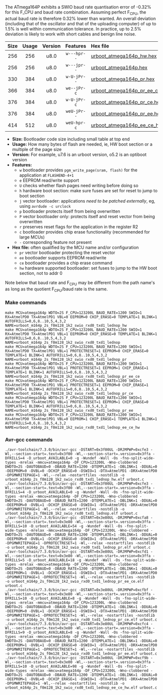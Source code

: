 The ATmega164P exhibits a SWIO baud rate quantisation error of -0.32% for this F_CPU and baud rate combination. Assuming perfect F<sub>CPU</sub>, the actual baud rate is therefore 0.32% lower than wanted. An overall deviation (including that of the oscillator and that of the uploading computer) of up to 1.5% is well within communication tolerance. In practice, up to 2.5% deviation is likely to work with short cables and benign line noise.

|Size|Usage|Version|Features|Hex file|
|:-:|:-:|:-:|:-:|:--|
|256|256|u8.0|`w---hpr--`|[urboot_atmega164p_hw.hex](https://raw.githubusercontent.com/stefanrueger/urboot.hex/main/cores/mightycore/atmega164p/watchdog_2_s/internal_oscillator/123200_hz/1200_baud/uart0_rxd0_txd1/lednop/urboot_atmega164p_hw.hex)|
|256|256|u8.0|`w---jpr--`|[urboot_atmega164p.hex](https://raw.githubusercontent.com/stefanrueger/urboot.hex/main/cores/mightycore/atmega164p/watchdog_2_s/internal_oscillator/123200_hz/1200_baud/uart0_rxd0_txd1/lednop/urboot_atmega164p.hex)|
|330|384|u8.0|`w-U-jPr--`|[urboot_atmega164p_pr.hex](https://raw.githubusercontent.com/stefanrueger/urboot.hex/main/cores/mightycore/atmega164p/watchdog_2_s/internal_oscillator/123200_hz/1200_baud/uart0_rxd0_txd1/lednop/urboot_atmega164p_pr.hex)|
|366|384|u8.0|`we--jPr-c`|[urboot_atmega164p_pr_ee_ce.hex](https://raw.githubusercontent.com/stefanrueger/urboot.hex/main/cores/mightycore/atmega164p/watchdog_2_s/internal_oscillator/123200_hz/1200_baud/uart0_rxd0_txd1/lednop/urboot_atmega164p_pr_ee_ce.hex)|
|376|384|u8.0|`w-U-jPr-c`|[urboot_atmega164p_pr_ce.hex](https://raw.githubusercontent.com/stefanrueger/urboot.hex/main/cores/mightycore/atmega164p/watchdog_2_s/internal_oscillator/123200_hz/1200_baud/uart0_rxd0_txd1/lednop/urboot_atmega164p_pr_ce.hex)|
|376|384|u8.0|`weU-jPr--`|[urboot_atmega164p_pr_ee.hex](https://raw.githubusercontent.com/stefanrueger/urboot.hex/main/cores/mightycore/atmega164p/watchdog_2_s/internal_oscillator/123200_hz/1200_baud/uart0_rxd0_txd1/lednop/urboot_atmega164p_pr_ee.hex)|
|414|512|u8.0|`weU-hpr-c`|[urboot_atmega164p_ee_ce_hw.hex](https://raw.githubusercontent.com/stefanrueger/urboot.hex/main/cores/mightycore/atmega164p/watchdog_2_s/internal_oscillator/123200_hz/1200_baud/uart0_rxd0_txd1/lednop/urboot_atmega164p_ee_ce_hw.hex)|

- **Size:** Bootloader code size including small table at top end
- **Usage:** How many bytes of flash are needed, ie, HW boot section or a multiple of the page size
- **Version:** For example, u7.6 is an urboot version, o5.2 is an optiboot version
- **Features:**
  + `w` bootloader provides `pgm_write_page(sram, flash)` for the application at `FLASHEND-4+1`
  + `e` EEPROM read/write support
  + `U` checks whether flash pages need writing before doing so
  + `h` hardware boot section: make sure fuses are set for reset to jump to boot section
  + `j` vector bootloader: applications *need to be patched externally*, eg, using `avrdude -c urclock`
  + `p` bootloader protects itself from being overwritten
  + `P` vector bootloader only: protects itself and reset vector from being overwritten
  + `r` preserves reset flags for the application in the register R2
  + `c` bootloader provides chip erase functionality (recommended for large MCUs)
  + `-` corresponding feature not present
- **Hex file:** often qualified by the MCU name and/or configuration
  + `pr` vector bootloader protecting the reset vector
  + `ee` bootloader supports EEPROM read/write
  + `ce` bootloader provides a chip erase command
  + `hw` hardware supported bootloader: set fuses to jump to the HW boot section, not to addr 0


Note below that baud rate and F<sub>CPU</sub> may be different from the path name's as long as the quotient F<sub>CPU</sub>/baud rate is the same.

### Make commands
```
make MCU=atmega164p WDTO=2S F_CPU=123200L BAUD_RATE=1200 SWIO=1 RX=AtmelPD0 TX=AtmelPD1 VBL=0 EEPROM=0 CHIP_ERASE=0 TEMPLATE=1 BLINK=1 AUTOFRILLS=0,6,8..10,5,4,3,2 NAME=urboot_m164p_2s_f0m128_1k2_swio_rxd0_txd1_lednop_hw
make MCU=atmega164p WDTO=2S F_CPU=123200L BAUD_RATE=1200 SWIO=1 RX=AtmelPD0 TX=AtmelPD1 VBL=1 EEPROM=0 CHIP_ERASE=0 TEMPLATE=1 BLINK=1 AUTOFRILLS=0,6,8..10,5,4,3,2 NAME=urboot_m164p_2s_f0m128_1k2_swio_rxd0_txd1_lednop
make MCU=atmega164p WDTO=2S F_CPU=123200L BAUD_RATE=1200 SWIO=1 RX=AtmelPD0 TX=AtmelPD1 VBL=1 PROTECTRESET=1 EEPROM=0 CHIP_ERASE=0 TEMPLATE=1 BLINK=1 AUTOFRILLS=0,6,8..10,5,4,3,2 NAME=urboot_m164p_2s_f0m128_1k2_swio_rxd0_txd1_lednop_pr
make MCU=atmega164p WDTO=2S F_CPU=123200L BAUD_RATE=1200 SWIO=1 RX=AtmelPD0 TX=AtmelPD1 VBL=1 PROTECTRESET=1 EEPROM=1 CHIP_ERASE=1 TEMPLATE=1 BLINK=1 AUTOFRILLS=0,6,8..10,5,4,3,2 NAME=urboot_m164p_2s_f0m128_1k2_swio_rxd0_txd1_lednop_pr_ee_ce
make MCU=atmega164p WDTO=2S F_CPU=123200L BAUD_RATE=1200 SWIO=1 RX=AtmelPD0 TX=AtmelPD1 VBL=1 PROTECTRESET=1 EEPROM=0 CHIP_ERASE=1 TEMPLATE=1 BLINK=1 AUTOFRILLS=0,6,8..10,5,4,3,2 NAME=urboot_m164p_2s_f0m128_1k2_swio_rxd0_txd1_lednop_pr_ce
make MCU=atmega164p WDTO=2S F_CPU=123200L BAUD_RATE=1200 SWIO=1 RX=AtmelPD0 TX=AtmelPD1 VBL=1 PROTECTRESET=1 EEPROM=1 CHIP_ERASE=0 TEMPLATE=1 BLINK=1 AUTOFRILLS=0,6,8..10,5,4,3,2 NAME=urboot_m164p_2s_f0m128_1k2_swio_rxd0_txd1_lednop_pr_ee
make MCU=atmega164p WDTO=2S F_CPU=123200L BAUD_RATE=1200 SWIO=1 RX=AtmelPD0 TX=AtmelPD1 VBL=0 EEPROM=1 CHIP_ERASE=1 TEMPLATE=1 BLINK=1 AUTOFRILLS=0,6,8..10,5,4,3,2 NAME=urboot_m164p_2s_f0m128_1k2_swio_rxd0_txd1_lednop_ee_ce_hw
```

### Avr-gcc commands
```
./avr-toolchain/7.3.0/bin/avr-gcc -DSTART=0x3f00UL -DRJMPWP=0xcfe3 -Wl,--section-start=.text=0x3f00 -Wl,--section-start=.version=0x3ffa -DFRILLS=4 -D_urboot_AVAILABLE=0 -g -Wundef -Wall -Os -fno-split-wide-types -mrelax -mmcu=atmega164p -DF_CPU=123200L -Wno-clobbered -DWDTO=2S -DAUTOBAUD=0 -DBAUD_RATE=1200 -DTEMPLATE=1 -DBLINK=1 -DDUAL=0 -DEEPROM=0 -DVBL=0 -DCHIP_ERASE=0 -DSWIO=1 -DTX=AtmelPD1 -DRX=AtmelPD0 -DPGMWRITEPAGE=1 -Wl,--relax -nostartfiles -nostdlib -o urboot_m164p_2s_f0m128_1k2_swio_rxd0_txd1_lednop_hw.elf urboot.c
./avr-toolchain/7.3.0/bin/avr-gcc -DSTART=0x3f00UL -DRJMPWP=0xcfe3 -Wl,--section-start=.text=0x3f00 -Wl,--section-start=.version=0x3ffa -DFRILLS=4 -D_urboot_AVAILABLE=0 -g -Wundef -Wall -Os -fno-split-wide-types -mrelax -mmcu=atmega164p -DF_CPU=123200L -Wno-clobbered -DWDTO=2S -DAUTOBAUD=0 -DBAUD_RATE=1200 -DTEMPLATE=1 -DBLINK=1 -DDUAL=0 -DEEPROM=0 -DVBL=1 -DCHIP_ERASE=0 -DSWIO=1 -DTX=AtmelPD1 -DRX=AtmelPD0 -DPGMWRITEPAGE=1 -Wl,--relax -nostartfiles -nostdlib -o urboot_m164p_2s_f0m128_1k2_swio_rxd0_txd1_lednop.elf urboot.c
./avr-toolchain/7.3.0/bin/avr-gcc -DSTART=0x3e80UL -DRJMPWP=0xcfa8 -Wl,--section-start=.text=0x3e80 -Wl,--section-start=.version=0x3ffa -DFRILLS=10 -D_urboot_AVAILABLE=54 -g -Wundef -Wall -Os -fno-split-wide-types -mrelax -mmcu=atmega164p -DF_CPU=123200L -Wno-clobbered -DWDTO=2S -DAUTOBAUD=0 -DBAUD_RATE=1200 -DTEMPLATE=1 -DBLINK=1 -DDUAL=0 -DEEPROM=0 -DVBL=1 -DCHIP_ERASE=0 -DSWIO=1 -DTX=AtmelPD1 -DRX=AtmelPD0 -DPGMWRITEPAGE=1 -DPROTECTRESET=1 -Wl,--relax -nostartfiles -nostdlib -o urboot_m164p_2s_f0m128_1k2_swio_rxd0_txd1_lednop_pr.elf urboot.c
./avr-toolchain/7.3.0/bin/avr-gcc -DSTART=0x3e80UL -DRJMPWP=0xcfd1 -Wl,--section-start=.text=0x3e80 -Wl,--section-start=.version=0x3ffa -DFRILLS=5 -D_urboot_AVAILABLE=18 -g -Wundef -Wall -Os -fno-split-wide-types -mrelax -mmcu=atmega164p -DF_CPU=123200L -Wno-clobbered -DWDTO=2S -DAUTOBAUD=0 -DBAUD_RATE=1200 -DTEMPLATE=1 -DBLINK=1 -DDUAL=0 -DEEPROM=1 -DVBL=1 -DCHIP_ERASE=1 -DSWIO=1 -DTX=AtmelPD1 -DRX=AtmelPD0 -DPGMWRITEPAGE=1 -DPROTECTRESET=1 -Wl,--relax -nostartfiles -nostdlib -o urboot_m164p_2s_f0m128_1k2_swio_rxd0_txd1_lednop_pr_ee_ce.elf urboot.c
./avr-toolchain/7.3.0/bin/avr-gcc -DSTART=0x3e80UL -DRJMPWP=0xcfbf -Wl,--section-start=.text=0x3e80 -Wl,--section-start=.version=0x3ffa -DFRILLS=10 -D_urboot_AVAILABLE=8 -g -Wundef -Wall -Os -fno-split-wide-types -mrelax -mmcu=atmega164p -DF_CPU=123200L -Wno-clobbered -DWDTO=2S -DAUTOBAUD=0 -DBAUD_RATE=1200 -DTEMPLATE=1 -DBLINK=1 -DDUAL=0 -DEEPROM=0 -DVBL=1 -DCHIP_ERASE=1 -DSWIO=1 -DTX=AtmelPD1 -DRX=AtmelPD0 -DPGMWRITEPAGE=1 -DPROTECTRESET=1 -Wl,--relax -nostartfiles -nostdlib -o urboot_m164p_2s_f0m128_1k2_swio_rxd0_txd1_lednop_pr_ce.elf urboot.c
./avr-toolchain/7.3.0/bin/avr-gcc -DSTART=0x3e80UL -DRJMPWP=0xcfc4 -Wl,--section-start=.text=0x3e80 -Wl,--section-start=.version=0x3ffa -DFRILLS=9 -D_urboot_AVAILABLE=8 -g -Wundef -Wall -Os -fno-split-wide-types -mrelax -mmcu=atmega164p -DF_CPU=123200L -Wno-clobbered -DWDTO=2S -DAUTOBAUD=0 -DBAUD_RATE=1200 -DTEMPLATE=1 -DBLINK=1 -DDUAL=0 -DEEPROM=1 -DVBL=1 -DCHIP_ERASE=0 -DSWIO=1 -DTX=AtmelPD1 -DRX=AtmelPD0 -DPGMWRITEPAGE=1 -DPROTECTRESET=1 -Wl,--relax -nostartfiles -nostdlib -o urboot_m164p_2s_f0m128_1k2_swio_rxd0_txd1_lednop_pr_ee.elf urboot.c
./avr-toolchain/7.3.0/bin/avr-gcc -DSTART=0x3e00UL -DRJMPWP=0xcf9b -Wl,--section-start=.text=0x3e00 -Wl,--section-start=.version=0x3ffa -DFRILLS=10 -D_urboot_AVAILABLE=98 -g -Wundef -Wall -Os -fno-split-wide-types -mrelax -mmcu=atmega164p -DF_CPU=123200L -Wno-clobbered -DWDTO=2S -DAUTOBAUD=0 -DBAUD_RATE=1200 -DTEMPLATE=1 -DBLINK=1 -DDUAL=0 -DEEPROM=1 -DVBL=0 -DCHIP_ERASE=1 -DSWIO=1 -DTX=AtmelPD1 -DRX=AtmelPD0 -DPGMWRITEPAGE=1 -Wl,--relax -nostartfiles -nostdlib -o urboot_m164p_2s_f0m128_1k2_swio_rxd0_txd1_lednop_ee_ce_hw.elf urboot.c
```

